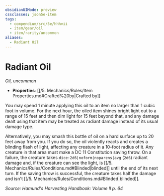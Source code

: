 ```yaml
---
obsidianUIMode: preview
cssclasses: json5e-item
tags:
  - compendium/src/5e/hhhvii
  - item/gear/oil
  - item/rarity/uncommon
aliases:
  - Radiant Oil
---
```

# Radiant Oil
*Oil, uncommon*  

- **Properties**: [[/5. Mechanics/Rules/Item Properties.md#Crafted%20by\|Crafted by]]

You may spend 1 minute applying this oil to an item no larger than 1 cubic foot in volume. For the next hour, the oiled item shines bright light out to a range of 15 feet and then dim light for 15 feet beyond that, and any damage dealt using that item may be treated as radiant damage instead of its usual damage type.

Alternatively, you may smash this bottle of oil on a hard surface up to 20 feet away from you. If you do so, the oil violently reacts and creates a blinding flash of light, affecting any creature in a 10-foot radius of it. Any creature in that area must make a DC 11 Constitution saving throw. On a failure, the creature takes `dice:2d6|noform|noparens|avg` (`2d6`) radiant damage and, if the creature can see the light, is [[/5. Mechanics/Rules/Conditions.md#Blinded\|blinded]] until the end of its next turn. If the saving throw is successful, the creature takes half the damage and isn't [[/5. Mechanics/Rules/Conditions.md#Blinded\|blinded]].

*Source: Hamund's Harvesting Handbook: Volume II p. 64*

